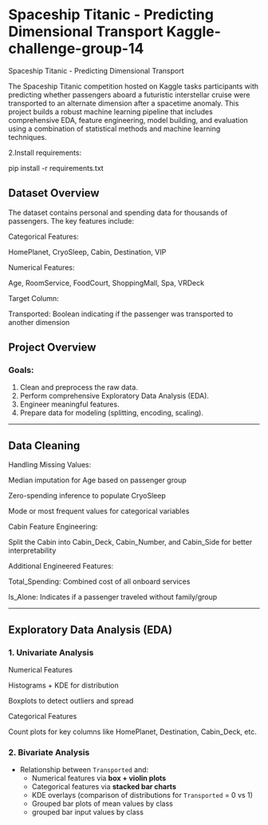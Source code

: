 # Spaceship Titanic - Predicting Dimensional Transport Kaggle-challenge-group-14

Spaceship Titanic - Predicting Dimensional Transport

The Spaceship Titanic competition hosted on Kaggle tasks participants with predicting whether passengers aboard a futuristic interstellar cruise were transported to an alternate dimension after a spacetime anomaly.
This project builds a robust machine learning pipeline that includes comprehensive EDA, feature engineering, model building, and evaluation using a combination of statistical methods and machine learning techniques.

2.Install requirements:

pip install -r requirements.txt

## Dataset Overview

The dataset contains personal and spending data for thousands of passengers. The key features include:

Categorical Features:

HomePlanet, CryoSleep, Cabin, Destination, VIP

Numerical Features:

Age, RoomService, FoodCourt, ShoppingMall, Spa, VRDeck

Target Column:

Transported: Boolean indicating if the passenger was transported to another dimension

  
##  Project Overview

###  Goals:
1. Clean and preprocess the raw data.
2. Perform comprehensive Exploratory Data Analysis (EDA).
3. Engineer meaningful features.
4. Prepare data for modeling (splitting, encoding, scaling).
---

##  Data Cleaning

Handling Missing Values:

Median imputation for Age based on passenger group

Zero-spending inference to populate CryoSleep

Mode or most frequent values for categorical variables

Cabin Feature Engineering:

Split the Cabin into Cabin_Deck, Cabin_Number, and Cabin_Side for better interpretability

Additional Engineered Features:

Total_Spending: Combined cost of all onboard services

Is_Alone: Indicates if a passenger traveled without family/group

---
##  Exploratory Data Analysis (EDA)

### 1. Univariate Analysis

Numerical Features

Histograms + KDE for distribution

Boxplots to detect outliers and spread

Categorical Features

Count plots for key columns like HomePlanet, Destination, Cabin_Deck, etc.

### 2. Bivariate Analysis

- Relationship between `Transported` and:
  - Numerical features via **box + violin plots**
  - Categorical features via **stacked bar charts**
  - KDE overlays (comparison of distributions for `Transported` = 0 vs 1)
  - Grouped bar plots of mean values by class
  - grouped bar input values by class
